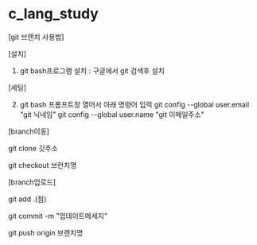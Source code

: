 # c_lang_study

[git 브랜치 사용법]

[설치] 

1. git bash프로그램 설치 : 구글에서 git 검색후 설치

[세팅] 

2. git bash 프롬프트창 열어서 아래 명령어 입력
git config --global user.email "git 닉네임"
git config --global user.name "git 이메일주소"

[branch이동] 

git clone 깃주소

git checkout 브런치명

[branch업로드] 

git add .(점)

git commit -m "업데이트메세지"

git push origin 브랜치명
